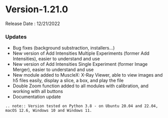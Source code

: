 # Version-1.21.0

Release Date : 12/21/2022

### Updates

- Bug fixes (background substraction, installers...)
- New version of Add Intensities Multiple Experiments (former Add Intensities), easier to understand and use
- New version of Add Intensities Single Experiment (former Image Merger), easier to understand and use
- New module added to MuscleX: X-Ray Viewer, able to view images and h5 files easily, display a slice, a box, and play the file
- Double Zoom function added to all modules with calibration, and working with all buttons
- Documentation update

```eval_rst
.. note:: Version tested on Python 3.8 - on Ubuntu 20.04 and 22.04, macOS 12.6, Windows 10 and Windows 11.
```
